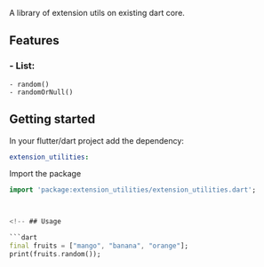 <!-- 
This README describes the package. If you publish this package to pub.dev,
this README's contents appear on the landing page for your package.

For information about how to write a good package README, see the guide for
[writing package pages](https://dart.dev/guides/libraries/writing-package-pages). 

For general information about developing packages, see the Dart guide for
[creating packages](https://dart.dev/guides/libraries/create-library-packages)
and the Flutter guide for
[developing packages and plugins](https://flutter.dev/developing-packages). 
-->

A library of extension utils on existing dart core.

## Features

### - List:
    - random()
    - randomOrNull()

## Getting started

In your flutter/dart project add the dependency:


```yaml
extension_utilities:
```


Import the package

```dart
import 'package:extension_utilities/extension_utilities.dart';



<!-- ## Usage

```dart
final fruits = ["mango", "banana", "orange"];
print(fruits.random());
```



